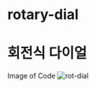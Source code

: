 # rotary-dial
# 회전식 다이얼

Image of Code
![rot-dial](https://github.com/ZenuCode/rotary-dial/assets/100235605/dbc20b49-704e-4fa6-8499-3cfd36af46ab)
